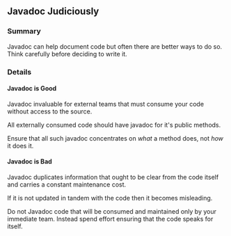 ## Javadoc Judiciously

### Summary

Javadoc can help document code but often there are better ways to do so. 
Think carefully before deciding to write it.

### Details

#### Javadoc is Good

Javadoc invaluable for external teams that must consume your code without access to the source.

All externally consumed code should have javadoc for it's public methods. 

Ensure that all such javadoc concentrates on *what* a method does, not *how* it does it.

#### Javadoc is Bad

Javadoc duplicates information that ought to be clear from the code itself and carries a constant maintenance cost. 

If it is not updated in tandem with the code then it becomes misleading.

Do not Javadoc code that will be consumed and maintained only by your immediate team. Instead spend effort ensuring that the code speaks for itself.
